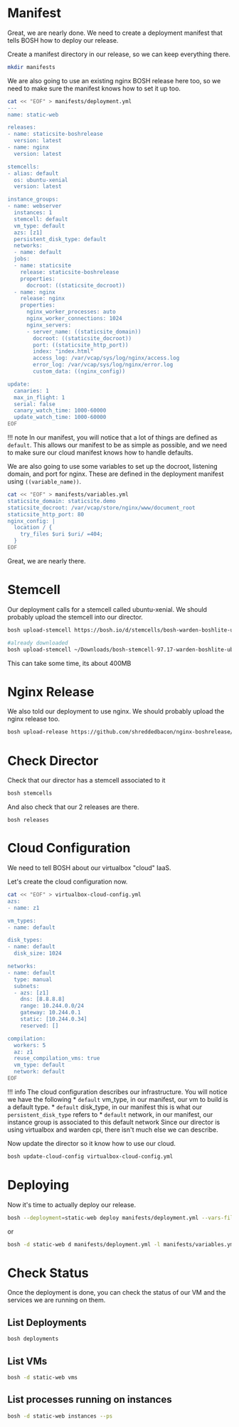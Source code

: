 # Manifest
Great, we are nearly done. We need to create a deployment manifest that tells BOSH how to deploy our release.

Create a manifest directory in our release, so we can keep everything there.
```bash
mkdir manifests
```
We are also going to use an existing nginx BOSH release here too, so we need to make sure the manifest knows how to set it up too.
```bash
cat << "EOF" > manifests/deployment.yml
---
name: static-web

releases:
- name: staticsite-boshrelease
  version: latest
- name: nginx
  version: latest

stemcells:
- alias: default
  os: ubuntu-xenial
  version: latest

instance_groups:
- name: webserver
  instances: 1
  stemcell: default
  vm_type: default
  azs: [z1]
  persistent_disk_type: default
  networks:
  - name: default
  jobs:
  - name: staticsite
    release: staticsite-boshrelease
    properties:
      docroot: ((staticsite_docroot))
  - name: nginx
    release: nginx
    properties:
      nginx_worker_processes: auto
      nginx_worker_connections: 1024
      nginx_servers:
      - server_name: ((staticsite_domain))
        docroot: ((staticsite_docroot))
        port: ((staticsite_http_port))
        index: "index.html"
        access_log: /var/vcap/sys/log/nginx/access.log
        error_log: /var/vcap/sys/log/nginx/error.log
        custom_data: ((nginx_config))

update:
  canaries: 1
  max_in_flight: 1
  serial: false
  canary_watch_time: 1000-60000
  update_watch_time: 1000-60000
EOF
```

!!! note
    In our manifest, you will notice that a lot of things are defined as `default`. This allows our manifest to be as simple as possible, and we need to make sure our cloud manifest knows how to handle defaults.

We are also going to use some variables to set up the docroot, listening domain, and port for nginx. These are defined in the deployment manifest using `((variable_name))`.
```bash
cat << "EOF" > manifests/variables.yml
staticsite_domain: staticsite.demo
staticsite_docroot: /var/vcap/store/nginx/www/document_root
staticsite_http_port: 80
nginx_config: |
  location / {
    try_files $uri $uri/ =404;
  }
EOF
```

Great, we are nearly there.

# Stemcell
Our deployment calls for a stemcell called ubuntu-xenial. We should probably upload the stemcell into our director.

```bash
bosh upload-stemcell https://bosh.io/d/stemcells/bosh-warden-boshlite-ubuntu-xenial-go_agent?v=97.17
```

```bash
#already downloaded
bosh upload-stemcell ~/Downloads/bosh-stemcell-97.17-warden-boshlite-ubuntu-xenial-go_agent.tgz
```
This can take some time, its about 400MB

# Nginx Release
We also told our deployment to use nginx. We should probably upload the nginx release too.
```bash
bosh upload-release https://github.com/shreddedbacon/nginx-boshrelease/releases/download/v1.2.7/nginx-1.2.7.tgz
```

# Check Director
Check that our director has a stemcell associated to it
```bash
bosh stemcells
```
And also check that our 2 releases are there.
```
bosh releases
```

# Cloud Configuration
We need to tell BOSH about our virtualbox "cloud" IaaS.

Let's create the cloud configuration now.
```bash
cat << "EOF" > virtualbox-cloud-config.yml
azs:
- name: z1

vm_types:
- name: default

disk_types:
- name: default
  disk_size: 1024

networks:
- name: default
  type: manual
  subnets:
  - azs: [z1]
    dns: [8.8.8.8]
    range: 10.244.0.0/24
    gateway: 10.244.0.1
    static: [10.244.0.34]
    reserved: []

compilation:
  workers: 5
  az: z1
  reuse_compilation_vms: true
  vm_type: default
  network: default
EOF
```
!!! info
    The cloud configuration describes our infrastructure. You will notice we have the following
    * `default` vm_type, in our manifest, our vm to build is a default type.
    * `default` disk_type, in our manifest this is what our `persistent_disk_type` refers to
    * `default` network, in our manifest, our instance group is associated to this default network
    Since our director is using virtualbox and warden cpi, there isn't much else we can describe.

Now update the director so it know how to use our cloud.
```bash
bosh update-cloud-config virtualbox-cloud-config.yml
```

# Deploying
Now it's time to actually deploy our release.

```bash
bosh --deployment=static-web deploy manifests/deployment.yml --vars-file=manifests/variables.yml
```
or
```bash
bosh -d static-web d manifests/deployment.yml -l manifests/variables.yml
```

# Check Status
Once the deployment is done, you can check the status of our VM and the services we are running on them.
## List Deployments
```bash
bosh deployments
```
## List VMs
```bash
bosh -d static-web vms
```
## List processes running on instances
```bash
bosh -d static-web instances --ps
```
